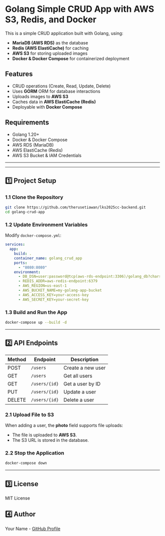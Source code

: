 # Golang Simple CRUD App with AWS S3, Redis, and Docker

This is a simple CRUD application built with Golang, using:
- **MariaDB (AWS RDS)** as the database
- **Redis (AWS ElastiCache)** for caching
- **AWS S3** for storing uploaded images
- **Docker & Docker Compose** for containerized deployment

## Features
- CRUD operations (Create, Read, Update, Delete)
- Uses **GORM** ORM for database interactions
- Uploads images to **AWS S3**
- Caches data in **AWS ElastiCache (Redis)**
- Deployable with **Docker Compose**

## Requirements
- Golang 1.20+
- Docker & Docker Compose
- AWS RDS (MariaDB)
- AWS ElastiCache (Redis)
- AWS S3 Bucket & IAM Credentials

---



---

## 1️⃣ Project Setup

### 1.1 Clone the Repository
```sh
git clone https://github.com/therusetiawan/lks2025cc-backend.git
cd golang-crud-app
```

### 1.2 Update Environment Variables
Modify `docker-compose.yml`:
```yaml
services:
  app:
    build: .
    container_name: golang_crud_app
    ports:
      - "8080:8080"
    environment:
      - DB_DSN=user:password@tcp(aws-rds-endpoint:3306)/golang_db?charset=utf8mb4&parseTime=True&loc=Local
      - REDIS_ADDR=aws-redis-endpoint:6379
      - AWS_REGION=us-east-1
      - AWS_BUCKET_NAME=my-golang-app-bucket
      - AWS_ACCESS_KEY=your-access-key
      - AWS_SECRET_KEY=your-secret-key
```

### 1.3 Build and Run the App
```sh
docker-compose up --build -d
```

---

## 2️⃣ API Endpoints

| Method | Endpoint       | Description |
|--------|---------------|-------------|
| POST   | `/users`      | Create a new user |
| GET    | `/users`      | Get all users |
| GET    | `/users/{id}` | Get a user by ID |
| PUT    | `/users/{id}` | Update a user |
| DELETE | `/users/{id}` | Delete a user |

### 2.1 Upload File to S3
When adding a user, the **photo** field supports file uploads:
- The file is uploaded to **AWS S3**.
- The S3 URL is stored in the database.

### 2.2 Stop the Application
```sh
docker-compose down
```

---

## 3️⃣ License
MIT License

## 4️⃣ Author
Your Name - [GitHub Profile](https://github.com/therusetiawan)
